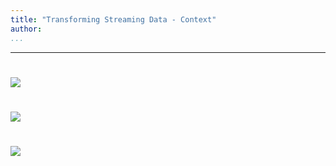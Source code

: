 ```yaml
---
title: "Transforming Streaming Data - Context"
author:
...
```


---

#

![](images/pipeline-overall.svg)

#

![](images/pipeline-transformation.svg)

#

<img class="logo" src="images/berkeley-school-of-information-logo.png"/>
